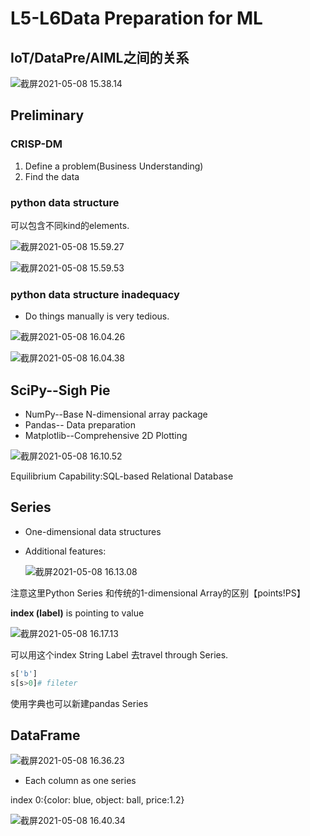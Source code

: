 # L5-L6Data Preparation for ML

## IoT/DataPre/AIML之间的关系

![截屏2021-05-08 15.38.14](https://tva1.sinaimg.cn/large/008i3skNgy1gqb26wcembj30sy0aygnm.jpg)

## Preliminary

### CRISP-DM

1. Define a problem(Business Understanding)
2. Find the data

### python data structure

可以包含不同kind的elements.

![截屏2021-05-08 15.59.27](https://tva1.sinaimg.cn/large/008i3skNgy1gqb2syiqh2j30uo090gn4.jpg)

![截屏2021-05-08 15.59.53](https://tva1.sinaimg.cn/large/008i3skNgy1gqb2tejf87j30uo08wtaa.jpg)

### python data structure inadequacy

- Do things manually is very tedious.

![截屏2021-05-08 16.04.26](https://tva1.sinaimg.cn/large/008i3skNgy1gqb2y4qsisj30i40aq40b.jpg)

![截屏2021-05-08 16.04.38](https://tva1.sinaimg.cn/large/008i3skNgy1gqb2ycpxhxj30i40dkjtp.jpg)

## SciPy--Sigh Pie

- NumPy--Base N-dimensional array package
- Pandas-- Data preparation
- Matplotlib--Comprehensive 2D Plotting

![截屏2021-05-08 16.10.52](https://tva1.sinaimg.cn/large/008i3skNgy1gqb34t10zij30y409ctg2.jpg)

Equilibrium Capability:SQL-based Relational Database

## Series

- One-dimensional data structures

- Additional features:

  ![截屏2021-05-08 16.13.08](https://tva1.sinaimg.cn/large/008i3skNgy1gqb375sutqj30x40fq10p.jpg)

注意这里Python Series 和传统的1-dimensional Array的区别【points!PS】

**index (label)** is pointing to value

![截屏2021-05-08 16.17.13](https://tva1.sinaimg.cn/large/008i3skNgy1gqb3bfnhwuj30oc05i75t.jpg)

可以用这个index String Label 去travel through Series.

```python
s['b']
s[s>0]# fileter
```

使用字典也可以新建pandas Series

## DataFrame

![截屏2021-05-08 16.36.23](https://tva1.sinaimg.cn/large/008i3skNgy1gqb3veq1d8j30wk0nqdu8.jpg)

- Each column as one series

index 0:{color: blue, object: ball, price:1.2}

![截屏2021-05-08 16.40.34](https://tva1.sinaimg.cn/large/008i3skNgy1gqb3zrxij2j31ss0bgdn0.jpg)